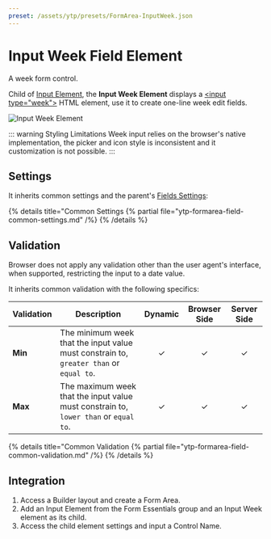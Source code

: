 ```yaml
---
preset: /assets/ytp/presets/FormArea-InputWeek.json
---
```


# Input Week Field Element

A week form control.

Child of [Input Element](../input), the **Input Week Element** displays a [\<input type="week"\>](https://developer.mozilla.org/en-US/docs/Web/HTML/Element/input/week) HTML element, use it to create one-line week edit fields.

![Input Week Element](./assets/fields/input-week.webp)

::: warning Styling Limitations
Week input relies on the browser's native implementation, the picker and icon style is inconsistent and it customization is not possible.
:::

## Settings

It inherits common settings and the parent's [Fields Settings](../input#fields-settings):

{% details title="Common Settings
    {% partial file="ytp-formarea-field-common-settings.md" /%}
{% /details %}

## Validation

Browser does not apply any validation other than the user agent's interface, when supported, restricting the input to a date value.

It inherits common validation with the following specifics:

| Validation | Description | Dynamic | Browser Side | Server Side |
| ---------- | ----------- | :-----: | :----------: | :---------: |
| **Min** | The minimum week that the input value must constrain to, `greater than` or `equal to`. | &#x2713; | &#x2713; | &#x2713; |
| **Max** | The maximum week that the input value must constrain to, `lower than` or `equal to`. | &#x2713; | &#x2713; | &#x2713; |

{% details title="Common Validation
    {% partial file="ytp-formarea-field-common-validation.md" /%}
{% /details %}

## Integration

1. Access a Builder layout and create a Form Area.
1. Add an Input Element from the Form Essentials group and an Input Week element as its child.
1. Access the child element settings and input a Control Name.

